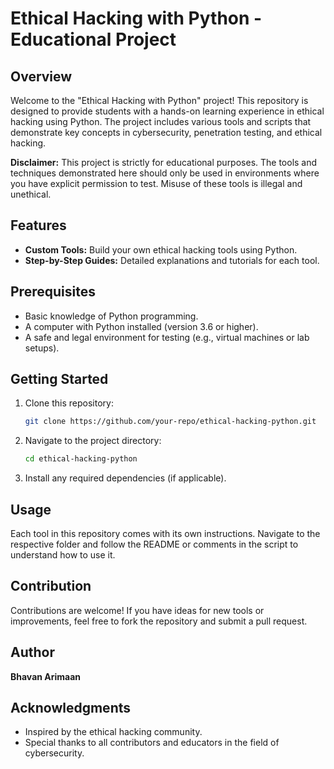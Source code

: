 # Ethical Hacking with Python - Educational Project

## Overview
Welcome to the "Ethical Hacking with Python" project! This repository is designed to provide students with a hands-on learning experience in ethical hacking using Python. The project includes various tools and scripts that demonstrate key concepts in cybersecurity, penetration testing, and ethical hacking.

**Disclaimer:** This project is strictly for educational purposes. The tools and techniques demonstrated here should only be used in environments where you have explicit permission to test. Misuse of these tools is illegal and unethical.

## Features
- **Custom Tools:** Build your own ethical hacking tools using Python.
- **Step-by-Step Guides:** Detailed explanations and tutorials for each tool.

## Prerequisites
- Basic knowledge of Python programming.
- A computer with Python installed (version 3.6 or higher).
- A safe and legal environment for testing (e.g., virtual machines or lab setups).

## Getting Started
1. Clone this repository:
   ```bash
   git clone https://github.com/your-repo/ethical-hacking-python.git
   ```
2. Navigate to the project directory:
   ```bash
   cd ethical-hacking-python
   ```
3. Install any required dependencies (if applicable).

## Usage
Each tool in this repository comes with its own instructions. Navigate to the respective folder and follow the README or comments in the script to understand how to use it.

## Contribution
Contributions are welcome! If you have ideas for new tools or improvements, feel free to fork the repository and submit a pull request.

## Author
**Bhavan Arimaan**


## Acknowledgments
- Inspired by the ethical hacking community.
- Special thanks to all contributors and educators in the field of cybersecurity.
